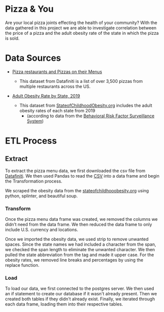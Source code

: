 # Pizza & You

Are your local pizza joints effecting the health of your community? With the data gathered in this project we are able to investigate correlation between the price of a pizza and the adult obesity rate of the state in which the pizza is sold.

# Data Sources

- [Pizza restaurants and Pizzas on their Menus](https://data.world/datafiniti/pizza-restaurants-and-pizzas-on-their-menus)
    - This dataset from Datafiniti is a list of over 3,500 pizzas from multiple restaurants across the US.

- [Adult Obesity Rate by State, 2019](https://stateofchildhoodobesity.org/adult-obesity/)
    - This dataset from [StateofChildhoodObesity.org](https://stateofchildhoodobesity.org/) includes the adult obesity rates of each state from 2019
        - (according to data from the [Behavioral Risk Factor Surveillance System](https://www.cdc.gov/brfss/index.html))

# ETL Process

## **Extract**

To extract the pizza menu data, we first downloaded the csv file from [Datafiniti](https://data.world/datafiniti/pizza-restaurants-and-pizzas-on-their-menus). We then used Pandas to read the [CSV](pizza_file.csv) into a data frame and begin the Transformation process.

We scraped the obesity data from the [stateofchildhooobesity.org](https://stateofchildhoodobesity.org/) using python, splinter, and beautiful soup.

### **Transform**

Once the pizza menu data frame was created, we removed the columns we didn’t need from the data frame. We then reduced the data frame to only include U.S. currency and locations.


Once we imported the obesity data, we used strip to remove unwanted spaces. Since the state names we had included a character from the span, we checked the span length to eliminate the unwanted character. We then pulled the state abbreviation from the tag and made it upper case. For the obesity rates, we removed line breaks and percentages by using the replace function.


### **Load**

To load our data, we first connected to the postgres server. We then used an if statement to create our database if it wasn't already present. Then we created both tables if they didn't already exist. Finally, we iterated through each data frame, loading them into their respective tables.
